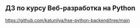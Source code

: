## ДЗ по курсу Веб-разработка на Python
  https://github.com/katunilya/hse-python-backend/tree/main 
